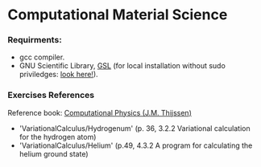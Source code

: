 # Computational Material Science

### Requirments: 
- gcc compiler. 
- GNU Scientific Library, [GSL](https://www.gnu.org/software/gsl/doc/html/) (for local installation without sudo priviledges: [look here!](https://coral.ise.lehigh.edu/jild13/2016/07/11/hello/)).

### Exercises References

Reference book: [Computational Physics (J.M. Thijssen)](https://mis.kp.ac.rw/admin/admin_panel/kp_lms/files/digital/Core%20Books/Physics/Computational%20Physics%20-%20Thijssen,%20Jos_5399.pdf)

- 'VariationalCalculus/Hydrogenum' (p. 36, 3.2.2 Variational calculation for the hydrogen atom) 
- 'VariationalCalculus/Helium' (p.49, 4.3.2 A program for calculating the helium ground state)



